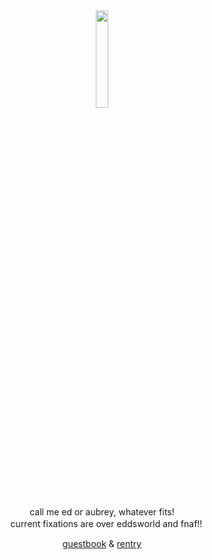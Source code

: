 
　<p align="center" width="100%">
    <img width="20%" src="https://media.discordapp.net/attachments/795171137151434784/1236447334892699678/Untitled1411_20240504184010.png?ex=66380ad0&is=6636b950&hm=fa95df31e06144cde427402dbb3ddfe9268d933f8070f9b6cd15c524517f95b9&=&format=webp&quality=lossless&width=960&height=1060"> 
</p>


<div align="center">
<div align="center">
 call me ed or aubrey, whatever fits!  </div>
　current fixations are over eddsworld and fnaf!!
    
 
[guestbook](https://faubreze.123guestbook.com/) & [rentry](https://rentry.co/nansee)
 
  　　　　　　　　  　　　　　　　　
 
 　　　　　　　　  　　　　　　　　  　　　　　 
